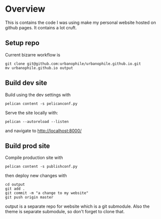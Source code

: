 # Overview

This is contains the code I was using make my personal website hosted on github pages. It contains a lot cruft.

## Setup repo

Current bizarre workflow is

```
git clone git@github.com:urbanophile/urbanophile.github.io.git
mv urbanophile.github.io output
```

## Build dev site

Build using the dev settings with

```
pelican content -s pelicanconf.py
```

Serve the site locally with:

```
pelican --autoreload --listen
```

and navigate to <http://localhost:8000/>

## Build prod site

Compile production site with

```
pelican content -s publishconf.py
```

then deploy new changes with

```
cd output
git add .
git commit -m "a change to my website"
git push origin master
```

output is a separate repo for website which is a git submodule. Also the theme is separate submodule, so don't forget to clone that.

